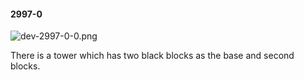 #### 2997-0
![dev-2997-0-0.png](https://github.com/lil-lab/nlvr/raw/master/nlvr/dev/images/3/dev-2997-0-0.png "dev-2997-0-0.png")

There is a tower which has two black blocks as the base and second blocks.